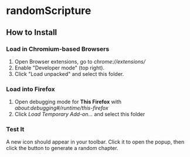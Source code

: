 # randomScripture

## How to Install

### Load in Chromium-based Browsers

1. Open Browser extensions, go to *chrome://extensions/*
2. Enable "Developer mode" (top right).
3. Click "Load unpacked" and select this folder.

### Load into Firefox

1. Open debugging mode for **This Firefox** with *about:debugging#/runtime/this-firefox*
2. Click *Load Temporary Add-on...* and select this folder

### Test It

A new icon should appear in your toolbar.
Click it to open the popup, then click the button to generate a random chapter.

